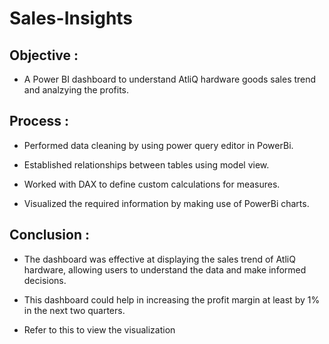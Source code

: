 # Sales-Insights

## Objective :

-  A Power BI dashboard to understand AtliQ hardware goods sales trend and analzying the profits. 

## Process :

- Performed data cleaning by using power query editor in PowerBi.

- Established relationships between tables using model view.

- Worked with DAX to define custom calculations for measures.

- Visualized the required information by making use of PowerBi charts.

## Conclusion :

- The dashboard was effective at displaying the sales trend of AtliQ hardware, allowing users to understand the data and make informed decisions.

- This dashboard could help in increasing the profit margin at least by 1% in the next two quarters.

- Refer to this to view the visualization 
